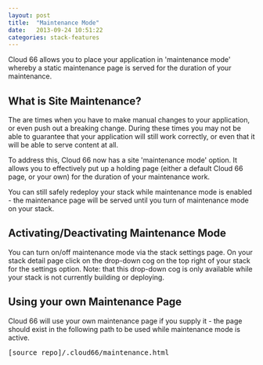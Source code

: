 ```yaml
---
layout: post
title:  "Maintenance Mode"
date:   2013-09-24 10:51:22
categories: stack-features
---
```


<p class="lead">Cloud 66 allows you to place your application in 'maintenance mode' whereby a static maintenance page is served for the duration of your maintenance.</p>

## What is Site Maintenance?

The are times when you have to make manual changes to your application, or even push out a breaking change. During these times you may not be able to guarantee that your application will still work correctly, or even that it will be able to serve content at all.

To address this, Cloud 66 now has a site 'maintenance mode' option. It allows you to effectively put up a holding page (either a default Cloud 66 page, or your own) for the duration of your maintenance work.

You can still safely redeploy your stack while maintenance mode is enabled - the maintenance page will be served until you turn of maintenance mode on your stack.

## Activating/Deactivating Maintenance Mode

You can turn on/off maintenance mode via the stack settings page. On your stack detail page click on the drop-down cog on the top right of your stack for the settings option.
Note: that this drop-down cog is only available while your stack is not currently building or deploying.

## Using your own Maintenance Page

Cloud 66 will use your own maintenance page if you supply it - the page should exist in the following path to be used while maintenance mode is active.

<pre class="terminal">
[source&#95;repo]/.cloud66/maintenance.html
</pre>